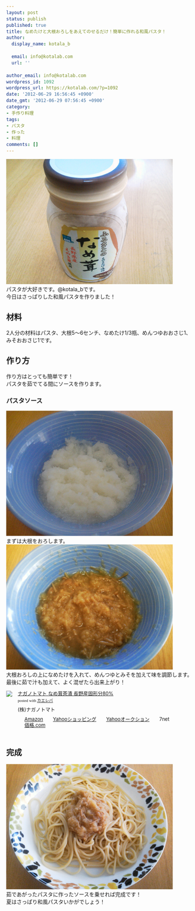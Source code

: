 ```yaml
---
layout: post
status: publish
published: true
title: なめたけと大根おろしをあえてのせるだけ！簡単に作れる和風パスタ！
author:
  display_name: kotala_b

  email: info@kotalab.com
  url: ''

author_email: info@kotalab.com
wordpress_id: 1092
wordpress_url: https://kotalab.com/?p=1092
date: '2012-06-29 16:56:45 +0900'
date_gmt: '2012-06-29 07:56:45 +0900'
category:
- 手作り料理
tags:
- パスタ
- 作った
- 料理
comments: []
---
```

<p><a href="/wp-content/uploads/pasta_120629_03.jpg" target="_blank"><img src="/wp-content/uploads/pasta_120629_03.jpg" alt="" title="pasta_120629_03" width="448" height="336" class="alignnone size-full wp-image-1096" /></a><br />
パスタが大好きです。@kotala_bです。<br />
今日はさっぱりした和風パスタを作りました！<br />
</p>
<!--more-->
<h2>材料</h2>
<p>2人分の材料はパスタ、大根5～6センチ、なめたけ1/3瓶、めんつゆおおさじ1、みそおおさじ1です。</p>
<h2>作り方</h2>
<p>作り方はとっても簡単です！<br />
パスタを茹でてる間にソースを作ります。</p>
<h3>パスタソース</h3>
<p><a href="/wp-content/uploads/pasta_120629_01.jpg" target="_blank"><img src="/wp-content/uploads/pasta_120629_01.jpg" alt="" title="pasta_120629_01" width="448" height="336" class="alignnone size-full wp-image-1094" /></a><br />
まずは大根をおろします。<br />
<a href="/wp-content/uploads/pasta_120629_02.jpg" target="_blank"><img src="/wp-content/uploads/pasta_120629_02.jpg" alt="" title="pasta_120629_02" width="448" height="336" class="alignnone size-full wp-image-1095" /></a><br />
大根おろしの上になめたけを入れて、めんつゆとみそを加えて味を調節します。<br />
最後に茹で汁も加えて、よく混ぜたら出来上がり！</p>
<div class="kaerebalink-box" style="text-align:left;padding-bottom:20px;font-size:small;/zoom: 1;overflow: hidden;">
<div class="kaerebalink-image" style="float:left;margin:0 15px 10px 0;"><a href="https://www.amazon.co.jp/exec/obidos/ASIN/B002XCT5TK/same-22/ref=nosim/" rel="nofollow" target="_blank"><img src="https://images-fe.ssl-images-amazon.com/images/I/21ZpaaraCXL._SL160_.jpg" style="border: none;" /></a></div>
<div class="kaerebalink-info" style="line-height:120%;/zoom: 1;overflow: hidden;">
<div class="kaerebalink-name" style="margin-bottom:10px;line-height:120%"><a href="https://www.amazon.co.jp/exec/obidos/ASIN/B002XCT5TK/same-22/ref=nosim/" rel="nofollow" target="_blank">ナガノトマト なめ茸茶漬 長野産固形分80%</a>
<div class="kaerebalink-powered-date" style="font-size:8pt;margin-top:5px;font-family:verdana;line-height:120%">posted with <a href="https://kaereba.com" target="_blank">カエレバ</a></div>
</div>
<div class="kaerebalink-detail" style="margin-bottom:5px;"> (株)ナガノトマト     </div>
<div class="kaerebalink-link1" style="margin-top:10px;">
<div class="shoplinkamazon" style="display:inline;margin-right:5px;background: url('https://img.yomereba.com/tam_k_01.gif') 0 0 no-repeat;padding: 2px 0 2px 18px;white-space: nowrap;"><a href="https://www.amazon.co.jp/gp/search?keywords=%82%C8%82%DF%91%F9%92%83%92%D0%20%83i%83K%83m%83g%83%7D%83g&__mk_ja_JP=%83J%83%5E%83J%83i&tag=same-22" rel="nofollow" target="_blank" title="アマゾン" >Amazon</a></div>
<div class="shoplinkyahoo" style="display:inline;margin-right:5px;background: url('https://img.yomereba.com/tam_k_01.gif') 0 -150px no-repeat;padding: 2px 0 2px 18px;white-space: nowrap;"><a href="https://ck.jp.ap.valuecommerce.com/servlet/referral?sid=2967684&pid=881116715&vc_url=http%3A%2F%2Fshopping.search.yahoo.co.jp%2Fsearch%3FuIv%3Don%26ei%3DUTF-8%26tab_ex%3Dcommerce%26slider%3D0%26va%3D%25E3%2581%25AA%25E3%2582%2581%25E8%258C%25B8%25E8%258C%25B6%25E6%25BC%25AC%2520%25E3%2583%258A%25E3%2582%25AC%25E3%2583%258E%25E3%2583%2588%25E3%2583%259E%25E3%2583%2588" target="_blank" title="Yahooショッピング" >Yahooショッピング</a></div>
<div class="shoplinkyahooAuc" style="display:inline;margin-right:5px;background: url('https://img.yomereba.com/tam_k_01.gif') 0 -150px no-repeat;padding: 2px 0 2px 18px;white-space: nowrap;"><a href="https://ck.jp.ap.valuecommerce.com/servlet/referral?sid=2967684&pid=881116707&vc_url=http%3A%2F%2Fauctions.search.yahoo.co.jp%2Fsearch%3Fvo%3D%26ve%3D%26auccat%3D0%26aucminprice%3D%26aucmaxprice%3D%26aucmin_bidorbuy_price%3D%26aucmax_bidorbuy_price%3D%26loc_cd%3D0%26abatch%3D0%26istatus%3D0%26filtered%3D1%26ei%3DUTF-8%26tab_ex%3Dcommerce%26va%3D%25E3%2581%25AA%25E3%2582%2581%25E8%258C%25B8%25E8%258C%25B6%25E6%25BC%25AC%2520%25E3%2583%258A%25E3%2582%25AC%25E3%2583%258E%25E3%2583%2588%25E3%2583%259E%25E3%2583%2588" target="_blank" title="Yahooオークション" >Yahooオークション</a></div>
<div class="shoplinkseven" style="display:inline;margin-right:5px;background: url('https://img.yomereba.com/tam_k_01.gif') 0 -100px no-repeat;padding: 2px 0 2px 18px;white-space: nowrap;"><span class="removed_link" title="click.linksynergy.com/fs-bin/click?id=d2yYUp776R4&amp;subid=&amp;offerid=197738.1&amp;type=10&amp;tmpid=1787&amp;RD_PARM1=http%253A%252F%252Fwww.7netshopping.jp%252Fall%252Fsearch_result%252F-%252Fbprice%252Foff%252Fsort%252F0%252Fkword_in%252F%2525E3%252581%2525AA%2525E3%252582%252581%2525E8%25258C%2525B8%2525E8%25258C%2525B6%2525E6%2525BC%2525AC%252520%2525E3%252583%25258A%2525E3%252582%2525AC%2525E3%252583%25258E%2525E3%252583%252588%2525E3%252583%25259E%2525E3%252583%252588%252FallGoods%252Fon%252Fsubmit.x%252F30%252Fdisp_result%252F1%252Fsubmit.y%252F9%252Fprvlg%252Foff%252Fnobuy%252Fon%252FsetProduct%252Foff%252Foop%252Fon%252Fctgy%252Fall%252FfromKeywordSearch%252Ftrue">7net</span></div>
<div class="shoplinkkakakucom" style="display:inline;margin-right:5px;background: url('https://img.yomereba.com/tam_k_02.gif') 0 -100px no-repeat;padding: 2px 0 2px 18px;white-space: nowrap;"><a href="https://kakaku.com/search_results/%82%C8%82%DF%91%F9%92%83%92%D0%20%83i%83K%83m%83g%83%7D%83g/" rel="nofollow" target="_blank" title="kakakucom" >価格.com</a></div>
</div>
</div>
</div>
<h2>完成</h2>
<p><a href="/wp-content/uploads/pasta_120629_04.jpg" target="_blank"><img src="/wp-content/uploads/pasta_120629_04.jpg" alt="" title="pasta_120629_04" width="448" height="336" class="alignnone size-full wp-image-1093" /></a><br />
茹であがったパスタに作ったソースを乗せれば完成です！<br />
夏はさっぱり和風パスタいかがでしょう！</p>
